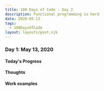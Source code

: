 ```yaml
---
title: 100 Days of Code - Day 2
description: Functional programming is hard
date: 2020-05-13
tags: 
  - 100DaysOfCode
layout: layouts/post.njk
---
```


### Day 1: May 13, 2020

#### Today's Progress

#### Thoughts

#### Work examples
